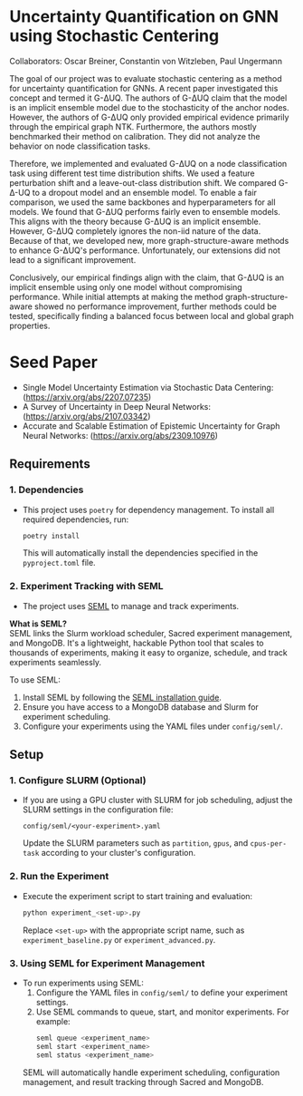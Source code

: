 # Uncertainty Quantification on GNN using Stochastic Centering

Collaborators: Oscar Breiner, Constantin von Witzleben, Paul Ungermann

The goal of our project was to evaluate stochastic centering as a method for uncertainty quantification for GNNs. A recent paper investigated this concept and termed it G-ΔUQ. The authors of G-ΔUQ claim that the model is an implicit ensemble model due to the stochasticity of the anchor nodes. However, the authors of G-ΔUQ only provided empirical evidence primarily through the empirical graph NTK. Furthermore, the authors mostly benchmarked their method on calibration. They did not analyze the behavior on node classification tasks.

Therefore, we implemented and evaluated G-ΔUQ on a node classification task using different test time distribution shifts. We used a feature perturbation shift and a leave-out-class distribution shift. We compared G-Δ-UQ to a dropout model and an ensemble model. To enable a fair comparison, we used the same backbones and hyperparameters for all models. We found that G-ΔUQ performs fairly even to ensemble models. This aligns with the theory because G-ΔUQ is an implicit ensemble. However, G-ΔUQ completely ignores the non-iid nature of the data. Because of that, we developed new, more graph-structure-aware methods to enhance G-ΔUQ's performance. Unfortunately, our extensions did not lead to a significant improvement.

Conclusively, our empirical findings align with the claim, that G-ΔUQ is an implicit ensemble using only one model without compromising performance. While initial attempts at making the method graph-structure-aware showed no performance improvement, further methods could be tested, specifically finding a balanced focus between local and global graph properties.

# Seed Paper

- Single Model Uncertainty Estimation via Stochastic Data Centering: (https://arxiv.org/abs/2207.07235)
- A Survey of Uncertainty in Deep Neural Networks: (https://arxiv.org/abs/2107.03342)
- Accurate and Scalable Estimation of Epistemic Uncertainty for Graph Neural Networks: (https://arxiv.org/abs/2309.10976)



## Requirements

### 1. Dependencies

- This project uses `poetry` for dependency management. To install all required dependencies, run:
    ```bash
    poetry install
    ```
  This will automatically install the dependencies specified in the `pyproject.toml` file.

### 2. Experiment Tracking with SEML

- The project uses [SEML](https://github.com/TUM-DAML/seml) to manage and track experiments. 

**What is SEML?**  
SEML links the Slurm workload scheduler, Sacred experiment management, and MongoDB. It's a lightweight, hackable Python tool that scales to thousands of experiments, making it easy to organize, schedule, and track experiments seamlessly.

To use SEML:
1. Install SEML by following the [SEML installation guide](https://github.com/TUM-DAML/seml).
2. Ensure you have access to a MongoDB database and Slurm for experiment scheduling.
3. Configure your experiments using the YAML files under `config/seml/`.

## Setup

### 1. Configure SLURM (Optional)

- If you are using a GPU cluster with SLURM for job scheduling, adjust the SLURM settings in the configuration file:
    ```
    config/seml/<your-experiment>.yaml
    ```
  Update the SLURM parameters such as `partition`, `gpus`, and `cpus-per-task` according to your cluster's configuration.

### 2. Run the Experiment

- Execute the experiment script to start training and evaluation:
    ```bash
    python experiment_<set-up>.py
    ```
  Replace `<set-up>` with the appropriate script name, such as `experiment_baseline.py` or `experiment_advanced.py`.

### 3. Using SEML for Experiment Management

- To run experiments using SEML:
    1. Configure the YAML files in `config/seml/` to define your experiment settings.
    2. Use SEML commands to queue, start, and monitor experiments. For example:
        ```bash
        seml queue <experiment_name>
        seml start <experiment_name>
        seml status <experiment_name>
        ```
  SEML will automatically handle experiment scheduling, configuration management, and result tracking through Sacred and MongoDB.